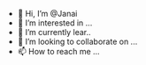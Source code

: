 - 👋 Hi, I’m @Janai
- 👀 I’m interested in ...
- 🌱 I’m currently lear..
- 💞️ I’m looking to collaborate on ...
- 📫 How to reach me ...

<!---
Janainajapa/Janpa is a ✨ special ✨ repository because its `README.md` (this file) appears on your GitHub profile.
You can click the Preview link to take a look at your changes.
--->
